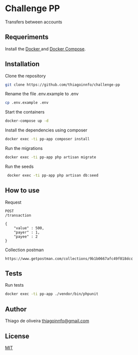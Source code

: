 # Challenge PP

Transfers between accounts

## Requeriments

Install the [ Docker ](https://docs.docker.com/engine/)
and [ Docker Compose](https://docs.docker.com/compose/).

## Installation

Clone the repository

```bash
git clone https://github.com/thiagoinnfo/challenge-pp
```

Rename the file .env.example to .env

```bash
cp .env.example .env
```

Start the containers

```bash
docker-compose up -d
```
Install the dependencies using composer

```bash
docker exec -ti pp-app composer install
```

Run the migrations

```bash
docker exec -ti pp-app php artisan migrate
```

Run the seeds

```bash
 docker exec -ti pp-app php artisan db:seed
```

## How to use

Request

```
POST
/transaction

{
    "value" : 500,
    "payer" : 1,
    "payee" : 2
}
```
Collection postman

```
https://www.getpostman.com/collections/9b1b0667afc49f018dcc
```

## Tests

Run tests

```bash
docker exec -ti pp-app ./vendor/bin/phpunit
```

## Author
Thiago de oliveira
thiagoinnfo@gmail.com

## License
[MIT](https://choosealicense.com/licenses/mit/)